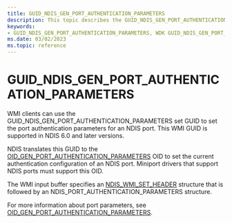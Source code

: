 ```yaml
---
title: GUID_NDIS_GEN_PORT_AUTHENTICATION_PARAMETERS
description: This topic describes the GUID_NDIS_GEN_PORT_AUTHENTICATION_PARAMETERS GUID for the NDIS WMI interface.
keywords:
- GUID_NDIS_GEN_PORT_AUTHENTICATION_PARAMETERS, WDK GUID_NDIS_GEN_PORT_AUTHENTICATION_PARAMETERS network drivers
ms.date: 03/02/2023
ms.topic: reference
---
```


# GUID_NDIS_GEN_PORT_AUTHENTICATION_PARAMETERS

WMI clients can use the GUID_NDIS_GEN_PORT_AUTHENTICATION_PARAMETERS set GUID to set the port authentication parameters for an NDIS port. This WMI GUID is supported in NDIS 6.0 and later versions.

NDIS translates this GUID to the [OID_GEN_PORT_AUTHENTICATION_PARAMETERS](oid-gen-port-authentication-parameters.md) OID to set the current authentication configuration of an NDIS port. Miniport drivers that support NDIS ports must support this OID.

The WMI input buffer specifies an [NDIS_WMI_SET_HEADER](/windows-hardware/drivers/ddi/ntddndis/ns-ntddndis-_ndis_wmi_set_header) structure that is followed by an NDIS_PORT_AUTHENTICATION_PARAMETERS structure.

For more information about port parameters, see [OID_GEN_PORT_AUTHENTICATION_PARAMETERS](oid-gen-port-authentication-parameters.md).
